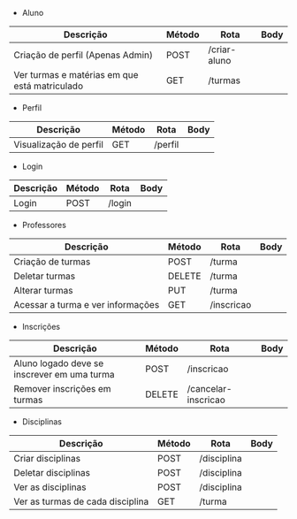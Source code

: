 - Aluno

| Descrição                                     | Método | Rota                | Body |
| --------------------------------------------- | ------ | ------------------- | ---- |
| Criação de perfil (Apenas Admin)              | POST   | /criar-aluno        |      | OK
| Ver turmas e matérias em que está matriculado | GET    | /turmas             |      | OK


- Perfil

| Descrição                                     | Método | Rota       | Body |
| --------------------------------------------- | ------ | ---------- | ---- |
| Visualização de perfil                        | GET    | /perfil    |      | OK

- Login

| Descrição                                     | Método | Rota       | Body |
| --------------------------------------------- | ------ | ---------- | ---- |
| Login                                         | POST   | /login     |      | OK

- Professores

| Descrição                           | Método | Rota       | Body |
| ----------------------------------- | ------ | ---------- | ---- |
| Criação de turmas                   | POST   | /turma     |      | OK
| Deletar turmas                      | DELETE | /turma     |      | OK
| Alterar turmas                      | PUT    | /turma     |      | OK
| Acessar a turma e ver informações   | GET    | /inscricao |      | OK

- Inscrições

| Descrição                                   | Método | Rota                | Body |
| ------------------------------------------- | ------ | ------------------- | ---- |
| Aluno logado deve se inscrever em uma turma | POST   | /inscricao          |      | OK
| Remover inscrições em turmas 				  | DELETE | /cancelar-inscricao |      | OK

- Disciplinas

| Descrição                                   | Método | Rota        | Body |
| ------------------------------------------- | ------ | ----------- | ---- |
| Criar disciplinas                           | POST   | /disciplina |      | OK
| Deletar disciplinas                         | POST   | /disciplina |      | OK
| Ver as disciplinas                          | POST   | /disciplina |      | OK
| Ver as turmas de cada disciplina            | GET    | /turma      |      | OK